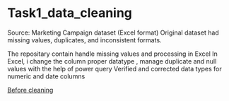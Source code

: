 # Task1_data_cleaning
Source: Marketing Campaign dataset (Excel format)
Original dataset had missing values, duplicates, and inconsistent formats.

The repositary contain handle missing values and processing in Excel 
In Excel, i change the column proper datatype , manage duplicate and null values with the help of power query
Verified and corrected data types for numeric and date columns

[Before cleaning](https://github.com/Manik9090-hub/Task1_data_cleaning/blob/d7772a1df668ff821e1f96d704bd2a92c0d36d4f/marketing_campaign%20%20-%20%20Read-Only%20-%20Excel%2009-08-2025%2015_59_57.png)

